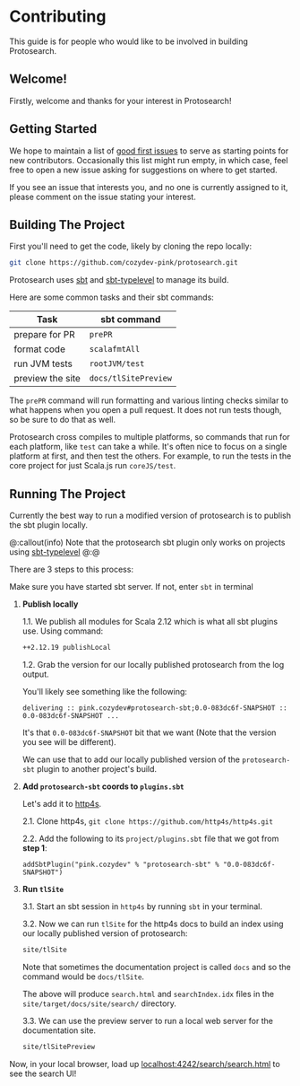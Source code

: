 # Contributing

This guide is for people who would like to be involved in building Protosearch.


## Welcome!

Firstly, welcome and thanks for your interest in Protosearch!


## Getting Started

We hope to maintain a list of [good first issues] to serve as starting points for new contributors.
Occasionally this list might run empty, in which case, feel free to open a new issue asking for suggestions on where to get started.

If you see an issue that interests you, and no one is currently assigned to it, please comment on the issue stating your interest.


## Building The Project

First you'll need to get the code, likely by cloning the repo locally:

```sh
git clone https://github.com/cozydev-pink/protosearch.git
```

Protosearch uses [sbt] and [sbt-typelevel] to manage its build.

Here are some common tasks and their sbt commands:

| Task             | sbt command          |
| --------------   | -------------------- |
| prepare for PR   | `prePR`              |
| format code      | `scalafmtAll`        |
| run JVM tests    | `rootJVM/test`       |
| preview the site | `docs/tlSitePreview` |

The `prePR` command will run formatting and various linting checks similar to what happens when you open a pull request.
It does not run tests though, so be sure to do that as well.

Protosearch cross compiles to multiple platforms, so commands that run for each platform, like `test` can take a while.
It's often nice to focus on a single platform at first, and then test the others.
For example, to run the tests in the core project for just Scala.js run `coreJS/test`.


## Running The Project

Currently the best way to run a modified version of protosearch is to publish the sbt plugin locally.

@:callout(info)
Note that the protosearch sbt plugin only works on projects using [sbt-typelevel]
@:@

There are 3 steps to this process:

Make sure you have started sbt server. If not, enter `sbt` in terminal

1. **Publish locally**
   
   1.1. We publish all modules for Scala 2.12 which is what all sbt plugins use.
   Using command:
   
    ```sh
    ++2.12.19 publishLocal
    ```

   1.2. Grab the version for our locally published protosearch from the log output.
 
   You'll likely see something like the following:

   ```
   delivering :: pink.cozydev#protosearch-sbt;0.0-083dc6f-SNAPSHOT :: 0.0-083dc6f-SNAPSHOT ...
   ```
   It's that `0.0-083dc6f-SNAPSHOT` bit that we want (Note that the version you see will be different).
    
   We can use that to add our locally published version of the `protosearch-sbt` plugin to another project's build.

3. **Add `protosearch-sbt` coords to `plugins.sbt`**

   Let's add it to [http4s].
    
   2.1. Clone http4s, `git clone https://github.com/http4s/http4s.git`
   
   2.2. Add the following to its `project/plugins.sbt` file that we got from **step 1**:
    
   ```
   addSbtPlugin("pink.cozydev" % "protosearch-sbt" % "0.0-083dc6f-SNAPSHOT")
   ```
   
4. **Run `tlSite`**

    3.1. Start an sbt session in `http4s` by running `sbt` in your terminal.

    3.2. Now we can run `tlSite` for the http4s docs to build an index using our locally published version of protosearch:
    
    ```sh
    site/tlSite
    ```
    
    Note that sometimes the documentation project is called `docs` and so the command would be `docs/tlSite`.
    
    The above will produce `search.html` and `searchIndex.idx` files in the `site/target/docs/site/search/` directory.

    3.3. We can use the preview server to run a local web server for the documentation site.

    ```sh
    site/tlSitePreview
    ```
    

Now, in your local browser, load up [localhost:4242/search/search.html](http://localhost:4242/search/search.html) to see the search UI!


[good first issues]: https://github.com/cozydev-pink/protosearch/issues?q=is%3Aissue+is%3Aopen+label%3A%22good+first+issue%22
[sbt]: https://www.scala-sbt.org/download/
[sbt-typelevel]: https://typelevel.org/sbt-typelevel/
[http4s]: https://http4s.org/

